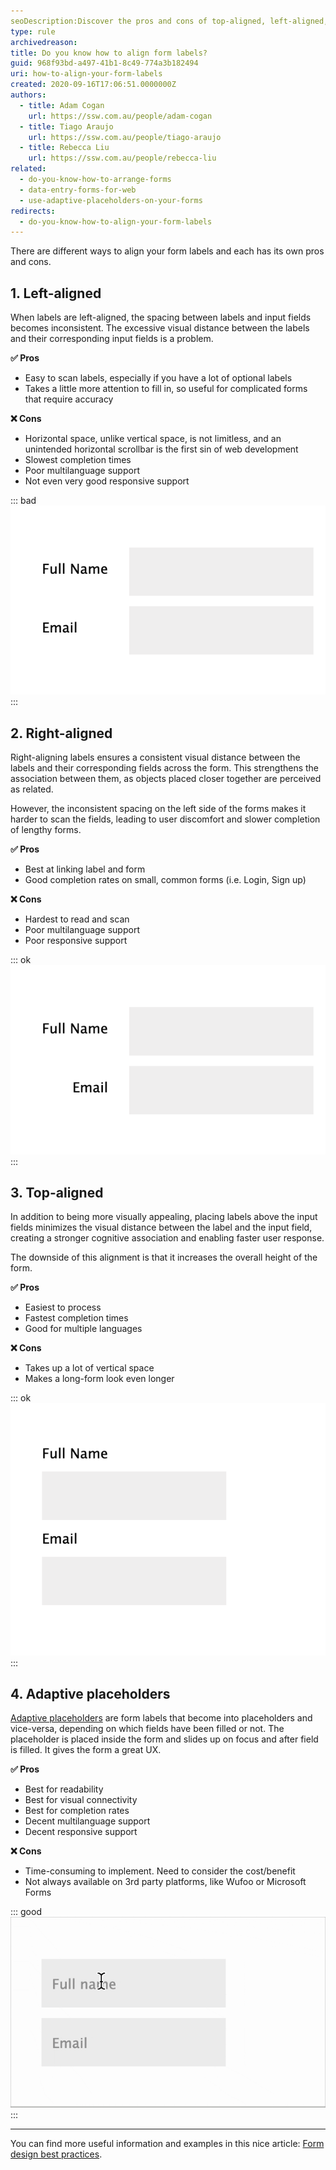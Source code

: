 ```yaml
---
seoDescription:Discover the pros and cons of top-aligned, left-aligned, right-aligned, and material labeling options for optimal form completion rates.
type: rule
archivedreason:
title: Do you know how to align form labels?
guid: 968f93bd-a497-41b1-8c49-774a3b182494
uri: how-to-align-your-form-labels
created: 2020-09-16T17:06:51.0000000Z
authors:
  - title: Adam Cogan
    url: https://ssw.com.au/people/adam-cogan
  - title: Tiago Araujo
    url: https://ssw.com.au/people/tiago-araujo
  - title: Rebecca Liu
    url: https://ssw.com.au/people/rebecca-liu
related: 
  - do-you-know-how-to-arrange-forms
  - data-entry-forms-for-web
  - use-adaptive-placeholders-on-your-forms
redirects:
  - do-you-know-how-to-align-your-form-labels
---
```


There are different ways to align your form labels and each has its own pros and cons.

<!--endintro-->

## 1. Left-aligned

When labels are left-aligned, the spacing between labels and input fields becomes inconsistent. The excessive visual distance between the labels and their corresponding input fields is a problem.

**✅ Pros**

* Easy to scan labels, especially if you have a lot of optional labels
* Takes a little more attention to fill in, so useful for complicated forms that require accuracy

**❌ Cons**

* Horizontal space, unlike vertical space, is not limitless, and an unintended horizontal scrollbar is the first sin of web development
* Slowest completion times
* Poor multilanguage support
* Not even very good responsive support

::: bad
![Figure: Bad example - Inconsistent spacing between labels and input fields](labels-left-aligned.png)
:::

## 2. Right-aligned

Right-aligning labels ensures a consistent visual distance between the labels and their corresponding fields across the form. This strengthens the association between them, as objects placed closer together are perceived as related.

However, the inconsistent spacing on the left side of the forms makes it harder to scan the fields, leading to user discomfort and slower completion of lengthy forms.

**✅ Pros**

* Best at linking label and form
* Good completion rates on small, common forms (i.e. Login, Sign up)

**❌ Cons**

* Hardest to read and scan
* Poor multilanguage support
* Poor responsive support

::: ok
![Figure: OK example - If aligning labels inline is necessary, opt for right-aligned labels](labels-right-aligned.png)
:::

## 3. Top-aligned

In addition to being more visually appealing, placing labels above the input fields minimizes the visual distance between the label and the input field, creating a stronger cognitive association and enabling faster user response.

The downside of this alignment is that it increases the overall height of the form.

**✅ Pros**

* Easiest to process
* Fastest completion times
* Good for multiple languages

**❌ Cons**

* Takes up a lot of vertical space
* Makes a long-form look even longer

::: ok
![Figure: OK example - Top-aligned labels are space-efficient, making it adaptable to all resolutions](labels-top-aligned.png)
:::

## 4. Adaptive placeholders

[Adaptive placeholders](/use-adaptive-placeholders-on-your-forms) are form labels that become into placeholders and vice-versa, depending on which fields have been filled or not. The placeholder is placed inside the form and slides up on focus and after field is filled. It gives the form a great UX.

**✅ Pros**

* Best for readability
* Best for visual connectivity
* Best for completion rates
* Decent multilanguage support
* Decent responsive support

**❌ Cons**

* Time-consuming to implement. Need to consider the cost/benefit
* Not always available on 3rd party platforms, like Wufoo or Microsoft Forms

::: good
![Figure: Good example - Using adaptive placeholders](adaptative-labels.gif)
:::

---

You can find more useful information and examples in this nice article: [Form design best practices](https://pratikhegde.medium.com/form-design-best-practices-801ceaaf9b67).
